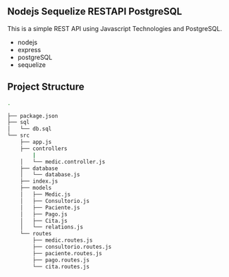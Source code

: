 ## Nodejs Sequelize RESTAPI PostgreSQL

This is a simple REST API using Javascript Technologies and PostgreSQL.

- nodejs
- express
- postgreSQL
- sequelize

## Project Structure

```bash
.

├── package.json
├── sql
│   └── db.sql
└── src
    ├── app.js
    ├── controllers
        |   
    │   └── medic.controller.js
    ├── database
    │   └── database.js
    ├── index.js
    ├── models
    │   ├── Medic.js
    │   ├── Consultorio.js
    │   ├── Paciente.js
    │   ├── Pago.js
    │   ├── Cita.js
    │   └── relations.js
    └── routes
        ├── medic.routes.js
        ├── consultorio.routes.js
        ├── paciente.routes.js
        ├── pago.routes.js
        └── cita.routes.js


